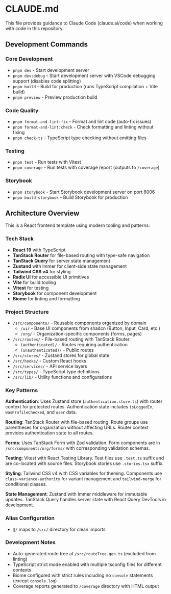# CLAUDE.md

This file provides guidance to Claude Code (claude.ai/code) when working with code in this repository.

## Development Commands

### Core Development
- `pnpm dev` - Start development server
- `pnpm dev:debug` - Start development server with VSCode debugging support (disables code splitting)
- `pnpm build` - Build for production (runs TypeScript compilation + Vite build)
- `pnpm preview` - Preview production build

### Code Quality
- `pnpm format-and-lint:fix` - Format and lint code (auto-fix issues)
- `pnpm format-and-lint:check` - Check formatting and linting without fixing
- `pnpm check-ts` - TypeScript type checking without emitting files

### Testing
- `pnpm test` - Run tests with Vitest
- `pnpm coverage` - Run tests with coverage report (outputs to `/coverage`)

### Storybook
- `pnpm storybook` - Start Storybook development server on port 6006
- `pnpm build-storybook` - Build Storybook for production

## Architecture Overview

This is a React frontend template using modern tooling and patterns:

### Tech Stack
- **React 19** with TypeScript
- **TanStack Router** for file-based routing with type-safe navigation
- **TanStack Query** for server state management
- **Zustand** with Immer for client-side state management
- **Tailwind CSS v4** for styling
- **Radix UI** for accessible UI primitives
- **Vite** for build tooling
- **Vitest** for testing
- **Storybook** for component development
- **Biome** for linting and formatting

### Project Structure

- `/src/components/` - Reusable components organized by domain
  - `/ui/` - Base UI components from shadcn (Button, Input, Card, etc.)
  - `/org/` - Organization-specific components (forms, pages)
- `/src/routes/` - File-based routing with TanStack Router
  - `(authenticated)/` - Routes requiring authentication
  - `(unauthenticated)/` - Public routes
- `/src/stores/` - Zustand stores for global state
- `/src/hooks/` - Custom React hooks
- `/src/services/` - API service layers
- `/src/types/` - TypeScript type definitions
- `/src/lib/` - Utility functions and configurations

### Key Patterns

**Authentication**: Uses Zustand store (`authentication.store.ts`) with router context for protected routes. Authentication state includes `isLoggedIn`, `wasProfileChecked`, and `user` data.

**Routing**: TanStack Router with file-based routing. Route groups use parentheses for organization without affecting URLs. Router context provides authentication state to all routes.

**Forms**: Uses TanStack Form with Zod validation. Form components are in `/src/components/org/forms/` with corresponding validation schemas.

**Testing**: Vitest with React Testing Library. Test files use `.test.ts` suffix and are co-located with source files. Storybook stories use `.stories.tsx` suffix.

**Styling**: Tailwind CSS v4 with CSS variables for theming. Components use `class-variance-authority` for variant management and `tailwind-merge` for conditional classes.

**State Management**: Zustand with Immer middleware for immutable updates. TanStack Query handles server state with React Query DevTools in development.

### Alias Configuration
- `@/` maps to `/src/` directory for clean imports

### Development Notes
- Auto-generated route tree at `/src/routeTree.gen.ts` (excluded from linting)
- TypeScript strict mode enabled with multiple tsconfig files for different contexts
- Biome configured with strict rules including no `console` statements (except `console.log`)
- Coverage reports generated to `/coverage` directory with HTML output
